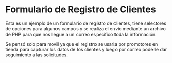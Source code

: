 # Formulario de Registro de Clientes
Esta es un ejemplo de un formulario de registro de clientes, tiene selectores de opciones para algunos campos y se realiza el envío mediante un archivo de PHP para que nos llegue a un correo especifico toda la información.

Se pensó solo para movil ya que el registro se usaria por promotores en tienda para capturar los datos de los clientes
y luego por correo poderle dar seguimiento a las solicitudes. 

